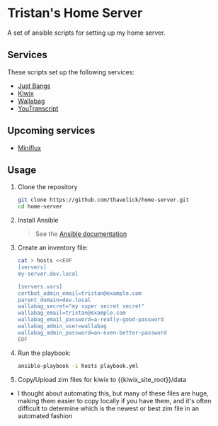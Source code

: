 # Tristan's Home Server

A set of ansible scripts for setting up my home server.

## Services
These scripts set up the following services:
* [Just Bangs](https://github.com/thavelick/just-bangs)
* [Kiwix](https://kiwix.org)
* [Wallabag](https://wallabag.org)
* [YouTranscript](https://github.com/thavelick/youtranscript)

## Upcoming services
* [Miniflux](https://miniflux.net)

## Usage

1. Clone the repository
    ```bash
    git clone https://github.com/thavelick/home-server.git
    cd home-server
    ```
2. Install Ansible
    > See the [Ansible documentation](https://docs.ansible.com/ansible/latest/intro_installation.html)
3. Create an inventory file:
    ```bash
    cat > hosts <<EOF
    [servers]
    my-server.dev.local

    [servers.vars]
    certbot_admin_email=tristan@example.com
    parent_domain=dev.local
    wallabag_secret="my super secret secret"
    wallabag_email=tristan@example.com
    wallabag_email_password=a-really-good-password
    wallabag_admin_user=wallabag
    wallabag_admin_password=an-even-better-password
    EOF
    ```
4. Run the playbook:
    ```bash
    ansible-playbook -i hosts playbook.yml
    ```
5. Copy/Upload zim files for kiwix to {{kiwix_site_root}}/data
  * I thought about automating this, but many of these files are huge, making them easier to copy
    locally if you have them, and it's often difficult to determine which is the newest or
    best zim file in an automated fashion